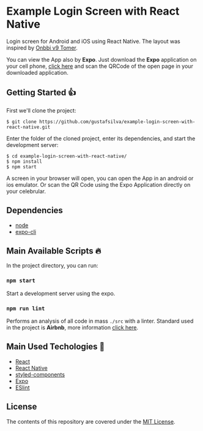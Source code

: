 # Example Login Screen with React Native

Login screen for Android and iOS using React Native. The layout was inspired by [Onbbi v9 Tomer](https://www.sketchappsources.com/free-source/3909-concept-game-app-sketch-freebie-resource.html).


You can view the App also by **Expo**.
Just download the **Expo** application on your cell phone, [click here](https://expo.io/@gustafsilva/example-login-screen-with-react-native-onbbi) and scan the QRCode of the open page in your downloaded application.

## Getting Started :+1:
First we'll clone the project:
```shell
$ git clone https://github.com/gustafsilva/example-login-screen-with-react-native.git
```

Enter the folder of the cloned project, enter its dependencies, and start the development server:
```shell
$ cd example-login-screen-with-react-native/
$ npm install
$ npm start
```

A screen in your browser will open, you can open the App in an android or ios emulator.
Or scan the QR Code using the Expo Application directly on your celebrular.

## Dependencies
- [node](https://nodejs.org/en/)
- [expo-cli](https://expo.io/learn)
## Main Available Scripts :fire:

In the project directory, you can run:

### `npm start`

Start a development server using the expo.

### `npm run lint`

Performs an analysis of all code in mass `./src` with a linter.
Standard used in the project is **Airbnb**, more information [click here](https://github.com/airbnb/javascript).

## Main Used Techologies :rocket:

- [React](http://reactjs.org)
- [React Native](https://facebook.github.io/react-native/)
- [styled-components](http://styled-components.com/)
- [Expo](https://expo.io/)
- [ESlint](https://eslint.org/)

## License
The contents of this repository are covered under the [MIT License](./LICENSE).